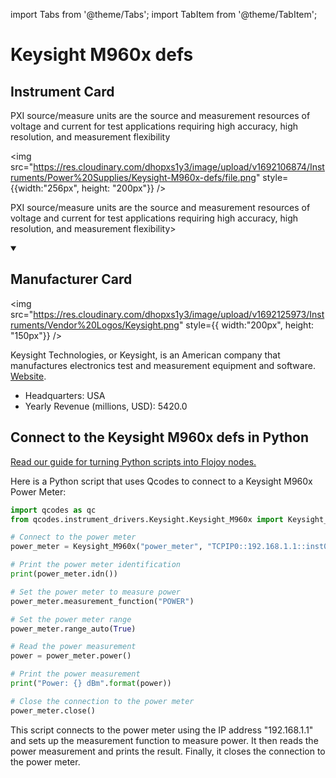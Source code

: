 
import Tabs from '@theme/Tabs';
import TabItem from '@theme/TabItem';

# Keysight M960x defs

## Instrument Card

<div className="flex">

<div>

PXI source/measure units are the source and measurement resources of voltage and current for test applications requiring high accuracy, high resolution, and measurement flexibility

</div>

<img src="https://res.cloudinary.com/dhopxs1y3/image/upload/v1692106874/Instruments/Power%20Supplies/Keysight-M960x-defs/file.png" style={{width:"256px", height: "200px"}} />

</div>

PXI source/measure units are the source and measurement resources of voltage and current for test applications requiring high accuracy, high resolution, and measurement flexibility>

<details open>
<summary><h2>Manufacturer Card</h2></summary>

<img src="https://res.cloudinary.com/dhopxs1y3/image/upload/v1692125973/Instruments/Vendor%20Logos/Keysight.png" style={{ width:"200px", height: "150px"}} />

Keysight Technologies, or Keysight, is an American company that manufactures electronics test and measurement equipment and software. <a href="https://www.keysight.com/us/en/home.html">Website</a>.

<ul>
  <li>Headquarters: USA</li>
  <li>Yearly Revenue (millions, USD): 5420.0</li>
</ul>
</details>

## Connect to the Keysight M960x defs in Python

[Read our guide for turning Python scripts into Flojoy nodes.](https://docs.flojoy.ai/custom-nodes/creating-custom-node/)


<Tabs>
<TabItem value="Qcodes" label="Qcodes">

Here is a Python script that uses Qcodes to connect to a Keysight M960x Power Meter:

```python
import qcodes as qc
from qcodes.instrument_drivers.Keysight.Keysight_M960x import Keysight_M960x

# Connect to the power meter
power_meter = Keysight_M960x("power_meter", "TCPIP0::192.168.1.1::inst0::INSTR")

# Print the power meter identification
print(power_meter.idn())

# Set the power meter to measure power
power_meter.measurement_function("POWER")

# Set the power meter range
power_meter.range_auto(True)

# Read the power measurement
power = power_meter.power()

# Print the power measurement
print("Power: {} dBm".format(power))

# Close the connection to the power meter
power_meter.close()
```

This script connects to the power meter using the IP address "192.168.1.1" and sets up the measurement function to measure power. It then reads the power measurement and prints the result. Finally, it closes the connection to the power meter.

</TabItem>
</Tabs>